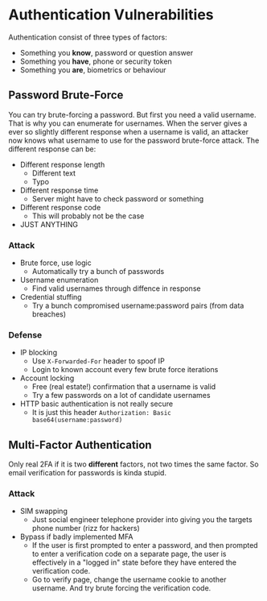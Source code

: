 # Authentication Vulnerabilities
Authentication consist of three types of factors:
- Something you **know**, password or question answer
- Something you **have**, phone or security token
- Something you **are**, biometrics or behaviour

## Password Brute-Force
You can try brute-forcing a password. But first you need a valid username. That is why you can enumerate for usernames. When the server gives a ever so slightly different response when a username is valid, an attacker now knows what username to use for the password brute-force attack. The different response can be:
- Different response length
    - Different text
    - Typo
- Different response time
    - Server might have to check password or something
- Different response code
    - This will probably not be the case
- JUST ANYTHING

### Attack
- Brute force, use logic
    - Automatically try a bunch of passwords
- Username enumeration
    - Find valid usernames through diffence in response
- Credential stuffing
    - Try a bunch compromised username:password pairs (from data breaches)

### Defense
- IP blocking
    - Use `X-Forwarded-For` header to spoof IP
    - Login to known account every few brute force iterations
- Account locking
    - Free (real estate!) confirmation that a username is valid
    - Try a few passwords on a lot of candidate usernames
- HTTP basic authentication is not really secure
    - It is just this header `Authorization: Basic base64(username:password)`

## Multi-Factor Authentication
Only real 2FA if it is two **different** factors, not two times the same factor. So email verification for passwords is kinda stupid.

### Attack
- SIM swapping
    - Just social engineer telephone provider into giving you the targets phone number (rizz for hackers)
- Bypass if badly implemented MFA
    - If the user is first prompted to enter a password, and then prompted to enter a verification code on a separate page, the user is effectively in a "logged in" state before they have entered the verification code.
    - Go to verify page, change the username cookie to another username. And try brute forcing the verification code.